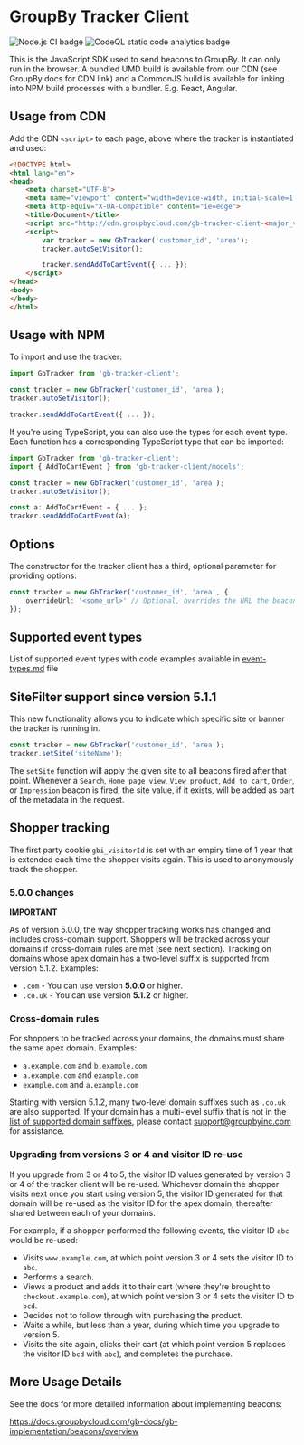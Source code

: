 # GroupBy Tracker Client

![Node.js CI badge](https://github.com/groupby/gb-tracker-client/actions/workflows/node.js.yml/badge.svg)
![CodeQL static code analytics badge](https://github.com/groupby/gb-tracker-client/actions/workflows/codeql-analysis.yml/badge.svg)

This is the JavaScript SDK used to send beacons to GroupBy. It can only run in the browser. A bundled UMD build is available from our CDN (see GroupBy docs for CDN link) and a CommonJS build is available for linking into NPM build processes with a bundler. E.g. React, Angular.

## Usage from CDN

Add the CDN `<script>` to each page, above where the tracker is instantiated and used:

```html
<!DOCTYPE html>
<html lang="en">
<head>
    <meta charset="UTF-8">
    <meta name="viewport" content="width=device-width, initial-scale=1.0">
    <meta http-equiv="X-UA-Compatible" content="ie=edge">
    <title>Document</title>
    <script src="http://cdn.groupbycloud.com/gb-tracker-client-<major_version>.min.js"></script>
    <script>
        var tracker = new GbTracker('customer_id', 'area');
        tracker.autoSetVisitor();

        tracker.sendAddToCartEvent({ ... });
    </script>
</head>
<body>
</body>
</html>
```

## Usage with NPM

To import and use the tracker:

```javascript
import GbTracker from 'gb-tracker-client';

const tracker = new GbTracker('customer_id', 'area');
tracker.autoSetVisitor();

tracker.sendAddToCartEvent({ ... });
```

If you're using TypeScript, you can also use the types for each event type. Each
function has a corresponding TypeScript type that can be imported:

```typescript
import GbTracker from 'gb-tracker-client';
import { AddToCartEvent } from 'gb-tracker-client/models';

const tracker = new GbTracker('customer_id', 'area');
tracker.autoSetVisitor();

const a: AddToCartEvent = { ... };
tracker.sendAddToCartEvent(a);
```

## Options

The constructor for the tracker client has a third, optional parameter for providing options:

```typescript
const tracker = new GbTracker('customer_id', 'area', {
    overrideUrl: '<some_url>' // Optional, overrides the URL the beacon is sent to. Useful for testing.
});
```

## Supported event types
List of supported event types with code examples available in [event-types.md](docs/event-types.md) file

## SiteFilter support since version 5.1.1
This new functionality allows you to indicate which specific site or banner the tracker is running in.

```typescript
const tracker = new GbTracker('customer_id', 'area');
tracker.setSite('siteName');
```

The `setSite` function will apply the given site to all beacons fired after that point.
Whenever a `Search`, `Home page view`, `View product`, `Add to cart`, `Order`, or `Impression` beacon is fired, the site value, if it exists, will be added as part of the metadata in the request.

## Shopper tracking

The first party cookie `gbi_visitorId` is set with an empiry time of 1 year that is extended each time the shopper visits again. This is used to anonymously track the shopper.

### 5.0.0 changes

**IMPORTANT**

As of version 5.0.0, the way shopper tracking works has changed and includes cross-domain support. Shoppers will be tracked across your domains if cross-domain rules are met (see next section). Tracking on domains whose apex domain has a two-level suffix is supported from version 5.1.2. Examples:

- `.com` -  You can use version **5.0.0** or higher.
- `.co.uk` - You can use version **5.1.2** or higher.

### Cross-domain rules

For shoppers to be tracked across your domains, the domains must share the same apex domain. Examples:
  
- `a.example.com` and `b.example.com`
- `a.example.com` and `example.com`
- `example.com` and `a.example.com`

Starting with version 5.1.2, many two-level domain suffixes such as `.co.uk` are also supported.
If your domain has a multi-level suffix that is not in the [list of supported domain suffixes](src/slds.ts), please contact support@groupbyinc.com for assistance.

### Upgrading from versions 3 or 4 and visitor ID re-use

If you upgrade from 3 or 4 to 5, the visitor ID values generated by version 3 or 4 of the tracker client will be re-used. Whichever domain the shopper visits next once you start using version 5, the visitor ID generated for that domain will be re-used as the visitor ID for the apex domain, thereafter shared between each of your domains.

For example, if a shopper performed the following events, the visitor ID `abc` would be re-used:

- Visits `www.example.com`, at which point version 3 or 4 sets the visitor ID to `abc`.
- Performs a search.
- Views a product and adds it to their cart (where they're brought to `checkout.example.com`), at which point version 3 or 4 sets the visitor ID to `bcd`.
- Decides not to follow through with purchasing the product.
- Waits a while, but less than a year, during which time you upgrade to version 5.
- Visits the site again, clicks their cart (at which point version 5 replaces the visitor ID `bcd` with `abc`), and completes the purchase.

## More Usage Details

See the docs for more detailed information about implementing beacons:

https://docs.groupbycloud.com/gb-docs/gb-implementation/beacons/overview
